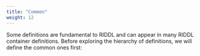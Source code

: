 ```yaml
---
title: "Common"
weight: 12
---
```

Some definitions are fundamental to RIDDL and can appear in many RIDDL 
container definitions. Before exploring the hierarchy of definitions, we 
will define the common ones first:
